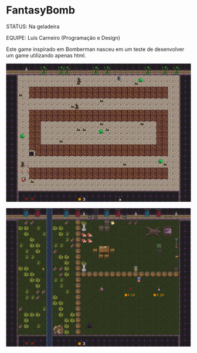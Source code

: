 # FantasyBomb

STATUS: Na geladeira

EQUIPE: Luis Carneiro (Programação e Design)

Este game inspirado em Bomberman nasceu em um teste de desenvolver um game utilizando apenas html.

![](Images/fantasy_bomb_1.png)

![](Images/fantasy_bomb_2.png)
